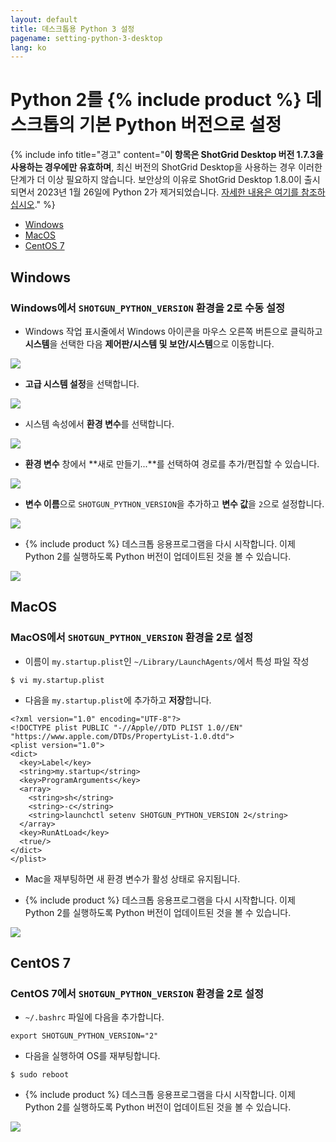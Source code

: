 ```yaml
---
layout: default
title: 데스크톱용 Python 3 설정
pagename: setting-python-3-desktop
lang: ko
---
```


# Python 2를 {% include product %} 데스크톱의 기본 Python 버전으로 설정

{% include info title="경고" content="**이 항목은 ShotGrid Desktop 버전 1.7.3을 사용하는 경우에만 유효하며**, 최신 버전의 ShotGrid Desktop을 사용하는 경우 이러한 단계가 더 이상 필요하지 않습니다. 보안상의 이유로 ShotGrid Desktop 1.8.0이 출시되면서 2023년 1월 26일에 Python 2가 제거되었습니다. [자세한 내용은 여기를 참조하십시오](https://community.shotgridsoftware.com/t/important-notice-upcoming-removal-of-python-2-7-and-3-7-interpreter-in-shotgrid-desktop/15166)." %}

- [Windows](#windows)
- [MacOS](#macos)
- [CentOS 7](#centos-7)

## Windows

### Windows에서 `SHOTGUN_PYTHON_VERSION` 환경을 2로 수동 설정

- Windows 작업 표시줄에서 Windows 아이콘을 마우스 오른쪽 버튼으로 클릭하고 **시스템**을 선택한 다음 **제어판/시스템 및 보안/시스템**으로 이동합니다. 

![](images/setting-python-3-desktop/01-setting-python-3-desktop.png)

- **고급 시스템 설정**을 선택합니다.

![](images/setting-python-3-desktop/02-setting-python-3-desktop.png)

- 시스템 속성에서 **환경 변수**를 선택합니다.

![](images/setting-python-3-desktop/03-setting-python-3-desktop.jpg)

- **환경 변수** 창에서 **새로 만들기...**를 선택하여 경로를 추가/편집할 수 있습니다. 

![](images/setting-python-3-desktop/04-setting-python-3-desktop.jpg)

- **변수 이름**으로 `SHOTGUN_PYTHON_VERSION`을 추가하고 **변수 값**을 `2`으로 설정합니다. 

![](images/setting-python-3-desktop/05-setting-python-3-desktop.jpg)

- {% include product %} 데스크톱 응용프로그램을 다시 시작합니다. 이제 Python 2를 실행하도록 Python 버전이 업데이트된 것을 볼 수 있습니다. 

![](images/setting-python-3-desktop/06-setting-python-3-desktop.jpg)


## MacOS

### MacOS에서 `SHOTGUN_PYTHON_VERSION` 환경을 2로 설정

- 이름이 `my.startup.plist`인 `~/Library/LaunchAgents/`에서 특성 파일 작성  

```
$ vi my.startup.plist
```

- 다음을 `my.startup.plist`에 추가하고 **저장**합니다.

```
<?xml version="1.0" encoding="UTF-8"?> 
<!DOCTYPE plist PUBLIC "-//Apple//DTD PLIST 1.0//EN" "https://www.apple.com/DTDs/PropertyList-1.0.dtd"> 
<plist version="1.0"> 
<dict> 
  <key>Label</key> 
  <string>my.startup</string> 
  <key>ProgramArguments</key> 
  <array> 
    <string>sh</string> 
    <string>-c</string> 
    <string>launchctl setenv SHOTGUN_PYTHON_VERSION 2</string> 
  </array> 
  <key>RunAtLoad</key> 
  <true/> 
</dict> 
</plist>
```

- Mac을 재부팅하면 새 환경 변수가 활성 상태로 유지됩니다.

- {% include product %} 데스크톱 응용프로그램을 다시 시작합니다. 이제 Python 2를 실행하도록 Python 버전이 업데이트된 것을 볼 수 있습니다. 

![](images/setting-python-3-desktop/07-setting-python-3-desktop.jpg)

## CentOS 7

### CentOS 7에서 `SHOTGUN_PYTHON_VERSION` 환경을 2로 설정

- `~/.bashrc` 파일에 다음을 추가합니다. 

```
export SHOTGUN_PYTHON_VERSION="2"
```

- 다음을 실행하여 OS를 재부팅합니다.  

```
$ sudo reboot 
```

- {% include product %} 데스크톱 응용프로그램을 다시 시작합니다. 이제 Python 2를 실행하도록 Python 버전이 업데이트된 것을 볼 수 있습니다. 

![](images/setting-python-3-desktop/08-setting-python-3-desktop.jpg)
